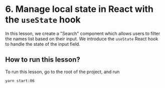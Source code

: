 # 6. Manage local state in React with the `useState` hook

In this lesson, we create a "Search" component which allows users to filter the names list based on their input. We introduce the `useState` React hook to handle the state of the input field.

## How to run this lesson?

To run this lesson, go to the root of the project, and run

`yarn start:06`
